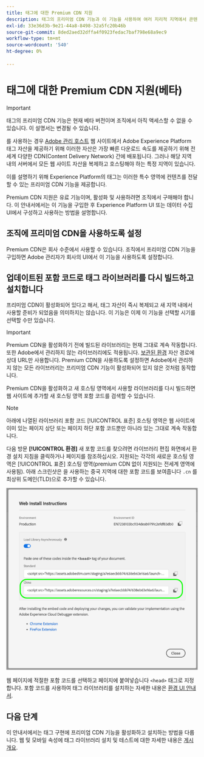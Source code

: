 ```yaml
---
title: 태그에 대한 Premium CDN 지원
description: 태그의 프리미엄 CDN 기능과 이 기능을 사용하여 여러 지리적 지역에서 콘텐츠를 전달하는 방법을 알아봅니다.
exl-id: 33e36d3b-9e21-44a8-8498-32a5fc20b46b
source-git-commit: 8ded2aed32dffa4f0923fedac7baf798e68a9ec9
workflow-type: tm+mt
source-wordcount: '540'
ht-degree: 0%

---
```


# 태그에 대한 Premium CDN 지원(베타)

>[!IMPORTANT]
>
>태그의 프리미엄 CDN 기능은 현재 베타 버전이며 조직에서 아직 액세스할 수 없을 수 있습니다. 이 설명서는 변경될 수 있습니다.

를 사용하는 경우 [Adobe 관리 호스트](./hosts/managed-by-adobe-host.md) 웹 사이트에서 Adobe Experience Platform 태그 자산을 제공하기 위해 이러한 자산은 가장 빠른 다운로드 속도를 제공하기 위해 전 세계 다양한 CDN(Content Delivery Network) 간에 배포됩니다. 그러나 해당 지역 내의 서버에서 모든 웹 사이트 자산을 복제하고 호스팅해야 하는 특정 지역이 있습니다.

이를 설명하기 위해 Experience Platform의 태그는 이러한 특수 영역에 컨텐츠를 전달할 수 있는 프리미엄 CDN 기능을 제공합니다.

Premium CDN 지원은 유료 기능이며, 활성화 및 사용하려면 조직에서 구매해야 합니다. 이 안내서에서는 이 기능을 구입한 후 Experience Platform UI 또는 데이터 수집 UI에서 구성하고 사용하는 방법을 설명합니다.

## 조직에 프리미엄 CDN을 사용하도록 설정

Premium CDN은 회사 수준에서 사용할 수 있습니다. 조직에서 프리미엄 CDN 기능을 구입하면 Adobe 관리자가 회사의 UI에서 이 기능을 사용하도록 설정합니다.

## 업데이트된 포함 코드로 태그 라이브러리를 다시 빌드하고 설치합니다

프리미엄 CDN이 활성화되어 있다고 해서, 태그 자산이 즉시 복제되고 새 지역 내에서 사용할 준비가 되었음을 의미하지는 않습니다. 이 기능은 이제 이 기능을 선택할 시기를 선택할 수만 있습니다.

>[!IMPORTANT]
>
>Premium CDN을 활성화하기 전에 빌드된 라이브러리는 현재 그대로 계속 작동합니다. 또한 Adobe에서 관리하지 않는 라이브러리에도 적용됩니다. [보관된 환경](./environments.md#archive) 자산 경로에 상대 URL만 사용합니다. Premium CDN을 사용하도록 설정하면 Adobe에서 관리하지 않는 모든 라이브러리는 프리미엄 CDN 기능이 활성화되어 있지 않은 것처럼 동작합니다.

Premium CDN을 활성화하고 새 호스팅 영역에서 사용할 라이브러리를 다시 빌드하면 웹 사이트에 추가할 새 호스팅 영역 포함 코드를 검색할 수 있습니다.

>[!NOTE]
>
>아래에 나열된 라이브러리 포함 코드 [!UICONTROL 표준] 호스팅 영역은 웹 사이트에 이미 있는 페이지 상단 또는 페이지 하단 포함 코드뿐만 아니라 있는 그대로 계속 작동합니다.

다음 방문 **[!UICONTROL 환경]** 새 포함 코드를 찾으려면 라이브러리 편집 화면에서 환경 설치 지침을 클릭하거나 페이지를 참조하십시오. 지원되는 각각의 새로운 호스팅 영역은 [!UICONTROL 표준] 호스팅 영역(premium CDN 없이 지원되는 전세계 영역에 사용됨). 아래 스크린샷은 을 사용하는 중국 지역에 대한 포함 코드를 보여줍니다 `.cn` 를 최상위 도메인(TLD)으로 추가할 수 있습니다.

![중국 지역에 대한 포함 코드](../../images/ui/publishing/premium-cdn/embed-codes.png)

웹 페이지에 적절한 포함 코드를 선택하고 페이지에 붙여넣습니다 `<head>` 태그로 지정합니다. 포함 코드를 사용하여 태그 라이브러리를 설치하는 자세한 내용은 [환경 UI 안내서](./environments.md#installation).

## 다음 단계

이 안내서에서는 태그 구현에 프리미엄 CDN 기능을 활성화하고 설치하는 방법을 다룹니다. 웹 및 모바일 속성에 태그 라이브러리 설치 및 테스트에 대한 자세한 내용은 [게시 개요](./overview.md).
